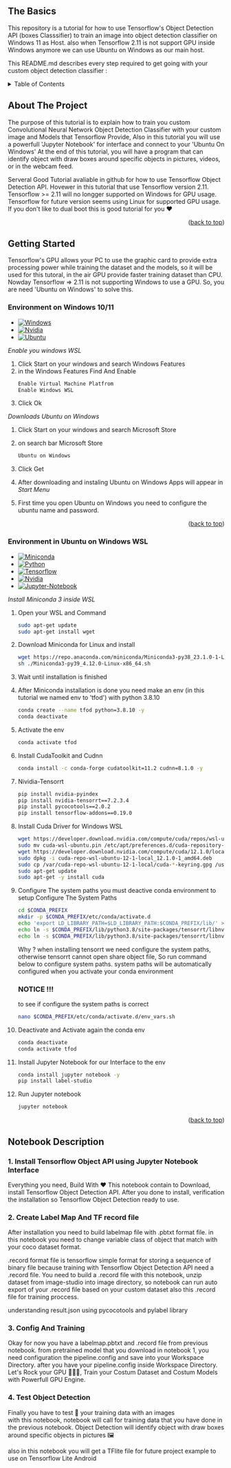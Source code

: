  <a name="readme-top"></a>

<!-- The Basics -->
## The Basics

This repository is a tutorial for how to use Tensorflow's Object Detection API (boxes Classsifier) to train an image into object detection classifier on Windows 11 as Host. also when Tensorflow 2.11 is not support GPU inside Windows anymore we can use Ubuntu on Windows as our main host.


This README.md describes every step required to get going with your custom object detection classifier :

<!-- TABLE OF CONTENTS -->
<details>
  <summary>Table of Contents</summary>
  <ol>
    <li>
      <a href="#the-basics">The Basics</a>
    </li>
    <li>
    <a href="#about-the-project">About The Project</a>
    <ul>
        <a href="#build-with"> Build With </a>
    </ul>
    </li>
    <li>
      <a href="#getting-started">Getting Started</a>
      <ul>
        <li><a href="#environment-in-windows">Environment in Windows</a></li>
        <li><a href="#environment-in-ubuntu-on-windows-wsl">Environment in Ubuntu on Windows _(WSL)_</a></li>
      </ul>
    </li>
    <li><a href="#notebook-description">Notebook Description</a></li>

  </ol>
</details>

<!-- ABOUT THE PROJECT -->
## About The Project

The purpose of this tutorial is to explain how to train you custom Convolutional Neural Network Object Detection Classifier with your custom image and Models that Tensorflow Provide, Also in this tutorial you will use a powerfull 'Jupyter Notebook' for interface and connect to your 'Ubuntu On Windows' At the end of this tutorial, you will have a program that can identify object with draw boxes around specific objects in pictures, videos, or in the webcam feed.

Serveral Good Tutorial avaliable in github for how to use Tensorflow Object Detection API. Hovewer in this tutorial that use Tensorflow version 2.11. Tensorflow >= 2.11 will no longger supported on Windows for GPU usage. Tensorflow for future version seems using Linux for supported GPU usage.  
If you don't like to dual boot this is good tutorial for you ❤️

<p align="right">(<a href="#readme-top">back to top</a>)</p>






<!-- GETTING STARTED -->
## Getting Started

Tensorflow's GPU allows your PC to use the graphic card to provide extra processing power while training the dataset and the models, so it will be used for this tutoral, in the air GPU provide faster training dataset than CPU. Nowday Tensorflow => 2.11 is not supporting Windows to use a GPU. So, you are need 'Ubuntu on Windows' to solve this.


<!-- Environment in Windows -->


### Environment on Windows 10/11
* [![Windows][Windows]][Windows-url]
* [![Nvidia][Nvidia]][Nvidia-url]
* [![Ubuntu][Ubuntu]][Ubuntu-url]

_Enable you windows WSL_
1. Click Start on your windows and search Windows Features
2. in the Windows Features Find And Enable
   ```sh
   Enable Virtual Machine Platfrom
   Enable Windows WSL
   ```
3. Click Ok 



_Downloads Ubuntu on Windows_
1. Click Start on your windows and search Microsoft Store
2. on search bar Microsoft Store
   ```sh
   Ubuntu on Windows
   ```
3. Click Get

4. After downloading and instaling Ubuntu on Windows Apps will appear in _Start Menu_
5. First time you open Ubuntu on Windows you need to configure the ubuntu name and password.

<p align="right">(<a href="#readme-top">back to top</a>)</p>



<!-- Environment in Ubuntu on Windows WSL -->
### Environment in Ubuntu on Windows WSL

* [![Miniconda][Miniconda]][Miniconda-url]
* [![Python][Python]][Python-url]
* [![Tensorflow][Tensorflow]][Next-url]
* [![Nvidia][Nvidia]][Nvidia-url]
* [![Jupyter-Notebook][Jupyter-Notebook]][Jupyter-Notebook-url]


_Install Miniconda 3 inside WSL_
1. Open your WSL and Command
   ```sh
   sudo apt-get update
   sudo apt-get install wget
   ```
2. Download Miniconda for Linux and install
   ```sh
   wget https://repo.anaconda.com/miniconda/Miniconda3-py38_23.1.0-1-Linux-x86_64.sh
   sh ./Miniconda3-py39_4.12.0-Linux-x86_64.sh
   ```
3. Wait until installation is finished
4. After Miniconda installation is done you need make an env (in this tutorial we named env to 'tfod') with python 3.8.10
   ```sh
   conda create --name tfod python=3.8.10 -y
   conda deactivate
   ```

6. Activate the env 
   ```sh
   conda activate tfod
   ```
7. Install CudaToolkit and Cudnn
   ```sh
   conda install -c conda-forge cudatoolkit=11.2 cudnn=8.1.0 -y
   ```
8. Nividia-Tensorrt
   ```sh
   pip install nvidia-pyindex
   pip install nvidia-tensorrt==7.2.3.4
   pip install pycocotools==2.0.2
   pip install tensorflow-addons==0.19.0
   
   ```
5. Install Cuda Driver for Windows WSL
   ```sh
   wget https://developer.download.nvidia.com/compute/cuda/repos/wsl-ubuntu/x86_64/cuda-wsl-ubuntu.pin
   sudo mv cuda-wsl-ubuntu.pin /etc/apt/preferences.d/cuda-repository-pin-600
   wget https://developer.download.nvidia.com/compute/cuda/12.1.0/local_installers/cuda-repo-wsl-ubuntu-12-1-local_12.1.0-1_amd64.deb
   sudo dpkg -i cuda-repo-wsl-ubuntu-12-1-local_12.1.0-1_amd64.deb
   sudo cp /var/cuda-repo-wsl-ubuntu-12-1-local/cuda-*-keyring.gpg /usr/share/keyrings/
   sudo apt-get update
   sudo apt-get -y install cuda
   ```
9. Configure The system paths you must deactive conda environment to setup Configure The System Paths
   ```sh
   cd $CONDA_PREFIX
   mkdir -p $CONDA_PREFIX/etc/conda/activate.d
   echo 'export LD_LIBRARY_PATH=$LD_LIBRARY_PATH:$CONDA_PREFIX/lib/' > $CONDA_PREFIX/etc/conda/activate.d/env_vars.sh
   echo ln -s $CONDA_PREFIX/lib/python3.8/site-packages/tensorrt/libnvinfer.so.8  $CONDA_PREFIX/lib/libnvinfer.so.7
   echo ln -s $CONDA_PREFIX/lib/python3.8/site-packages/tensorrt/libnvinfer_plugin.so.8 $CONDA_PREFIX/lib/libnvinfer_plugin.so.7
   ``` 
    Why ? when installing tensorrt we need configure the system paths, otherwise tensorrt cannot open share object file, So run command below to configure system paths. system paths will be automatically configured when you activate your conda environment 

   <h3> NOTICE !!! </h3>
    to see if configure the system paths is correct 

    ```sh
    nano $CONDA_PREFIX/etc/conda/activate.d/env_vars.sh
    ```
10. Deactivate and Activate again the conda env
    ```sh
    conda deactivate
    conda activate tfod
    ```
11. Install Jupyter Notebook for our Interface to the env
    ```sh
    conda install jupyter notebook -y
    pip install label-studio
    ``` 
12. Run Jupyter notebook
    ```sh
    jupyter notebook
    ```
<p align="right">(<a href="#readme-top">back to top</a>)</p>

## Notebook Description

### 1. Install Tensorflow Object API using Jupyter Notebook Interface

Everything you need, Build With ❤️ This notebook contain to Download, install Tensorflow Object Detection API. After you done to install, verification the installation so Tensorflow Object Detection ready to use.

### 2. Create Label Map And TF record file

After installation you need to build labelmap file with .pbtxt format file. in this notebook you need to change variable class of object that match with your coco dataset format. 

.record format file is tensorflow simple format for storing a sequence of binary file 
because training with Tensorflow Object Detection API need a .record file. You need to build a .record file with this notebook, unzip dataset from image-studio into image directory, so notebook can run auto export of your .record file based on your custom dataset also this .record file for training proccess.

understanding result.json using pycocotools and pylabel library 

### 3. Config And Training 

Okay for now you have a labelmap.pbtxt and .record file from previous notebook.
from pretrained model that you download in notebook 1, you need configuration the pipeline.config and save into your Workspace Directory. after you have your pipeline.config inside Workspace Directory. Let's Rock your GPU 💃💃💃, Train your Costum Dataset and Costum Models with Powerfull GPU Engine. 

### 4. Test Object Detection

Finally you have to test 🧪 your training data with an images  
with this notebook, notebook will call for training data that you have done in the previous notebook. Object Detection will identify object with draw boxes around specific objects in pictures 🖼️

also in this notebook you will get a TFlite file for future project example to use on Tensorflow Lite Android




<!-- MARKDOWN LINKS & IMAGES -->
<!-- https://www.markdownguide.org/basic-syntax/#reference-style-links -->
[contributors-shield]: https://img.shields.io/github/contributors/github_username/repo_name.svg?style=for-the-badge
[contributors-url]: https://github.com/github_username/repo_name/graphs/contributors
[forks-shield]: https://img.shields.io/github/forks/github_username/repo_name.svg?style=for-the-badge
[forks-url]: https://github.com/github_username/repo_name/network/members
[stars-shield]: https://img.shields.io/github/stars/github_username/repo_name.svg?style=for-the-badge
[stars-url]: https://github.com/github_username/repo_name/stargazers
[issues-shield]: https://img.shields.io/github/issues/github_username/repo_name.svg?style=for-the-badge
[issues-url]: https://github.com/github_username/repo_name/issues
[license-shield]: https://img.shields.io/github/license/github_username/repo_name.svg?style=for-the-badge
[license-url]: https://github.com/github_username/repo_name/blob/master/LICENSE.txt
[linkedin-shield]: https://img.shields.io/badge/-LinkedIn-black.svg?style=for-the-badge&logo=linkedin&colorB=555
[linkedin-url]: https://linkedin.com/in/linkedin_username
[product-screenshot]: images/screenshot.png
[Next.js]: https://img.shields.io/badge/next.js-000000?style=for-the-badge&logo=nextdotjs&logoColor=white
[Next-url]: https://nextjs.org/
[Tensorflow]: https://img.shields.io/badge/Tensorflow-000000?style=for-the-badge&logo=Tensorflow&logoColor=orange
[Tensorflow-url]: https://www.tensorflow.org/
[Python]: https://img.shields.io/badge/Python-000000?style=for-the-badge&logo=Python&logoColor=blue
[Python-url]: https://www.python.org/
[Ubuntu]: https://img.shields.io/badge/Ubuntu-000000?style=for-the-badge&logo=Ubuntu&logoColor=orange
[Ubuntu-url]: https://ubuntu.com/wsl
[Nvidia]: https://img.shields.io/badge/Nvidia-000000?style=for-the-badge&logo=Nvidia&logoColor=green
[Nvidia-url]: https://ubuntu.com/wsl
[Jupyter-Notebook]: https://img.shields.io/badge/Jupyter/Notebook-000000?style=for-the-badge&logo=Jupyter&logoColor=orange
[Jupyter-Notebook-url]: https://jupyter.org/
[Windows]: https://img.shields.io/badge/Windows/WSL-000000?style=for-the-badge&logo=windows&logoColor=blue
[Windows-url]: https://jupyter.org/
[miniconda]: https://img.shields.io/badge/Miniconda-000000?style=for-the-badge&logo=Anaconda&logoColor=green
[miniconda-url]: https://jupyter.org/

